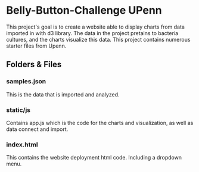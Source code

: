 # Belly-Button-Challenge UPenn
This project's goal is to create a website able to display charts from data imported in with d3 library. The data in the project pretains to bacteria cultures, and the charts visualize this data. This project contains numerous starter files from Upenn.

## Folders & Files

### samples.json
This is the data that is imported and analyzed. 

### static/js
Contains app.js which is the code for the charts and visualization, as well as data connect and import. 

### index.html
This contains the website deployment html code. Including a dropdown menu. 